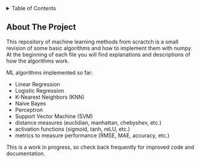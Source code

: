 <!-- TABLE OF CONTENTS -->
<details>
  <summary>Table of Contents</summary>
  <ol>
    <li>
      <a href="#about-the-project">About The Project</a>
    </li>
    <li>
      <a href="#getting-started">Getting Started</a>
      <ul>
        <li><a href="#prerequisites">Prerequisites</a></li>
        <li><a href="#installation">Installation</a></li>
      </ul>
    </li>
  </ol>
</details>

<!-- ABOUT THE PROJECT -->
## About The Project

This repository of machine learning methods from scractch is a small revision of some basic algorithms and how to implement them with numpy. At the beginning of each file you will find explanations and descriptions of how the algorithms work.

ML algorithms implemented so far:
* Linear Regression
* Logistic Regression
* K-Nearest Neighbors (KNN)
* Naive Bayes
* Perceptron
* Support Vector Machine (SVM)
* distance measures (euclidian, manhattan, chebyshev, etc.)
* activation functions (sigmoid, tanh, reLU, etc.)
* metrics to measure performance (RMSE, MAE, accuracy, etc.)

This is a work in progress, so check back frequently for improved code and documentation.